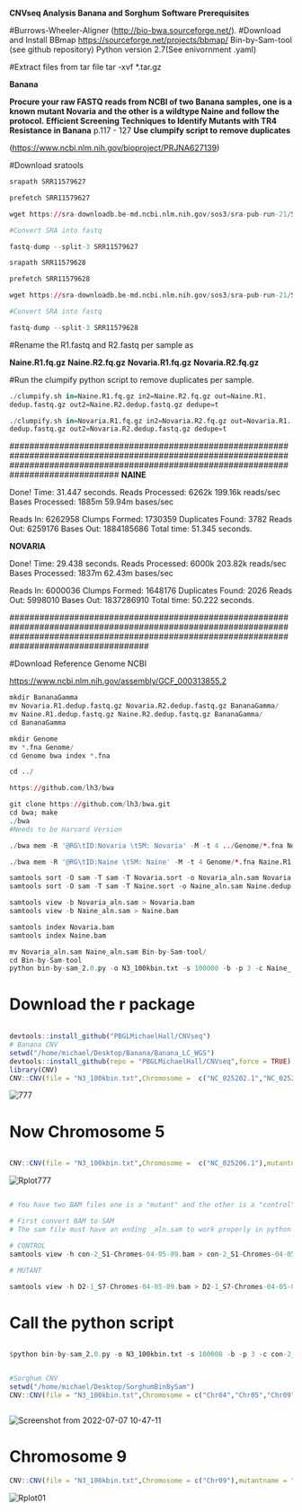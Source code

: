 **CNVseq Analysis Banana and Sorghum**
**Software Prerequisites**

#Burrows-Wheeler-Aligner
(http://bio-bwa.sourceforge.net/).
#Download and Install BBmap
https://sourceforge.net/projects/bbmap/
Bin-by-Sam-tool (see github repository)
Python version 2.7(See enivornment .yaml)


#Extract files from tar file
tar -xvf *.tar.gz


**Banana**

**Procure your raw FASTQ reads from NCBI of two Banana samples, one is a known mutant Novaria and the other is a wildtype Naine and follow the protocol.**
**Efficient Screening Techniques to Identify Mutants with TR4 Resistance in Banana**
p.117 - 127
**Use clumpify script to remove duplicates**


(https://www.ncbi.nlm.nih.gov/bioproject/PRJNA627139)

#Download sratools

```r
srapath SRR11579627

prefetch SRR11579627

wget https://sra-downloadb.be-md.ncbi.nlm.nih.gov/sos3/sra-pub-run-21/SRR11579627/SRR11579627.1

#Convert SRA into fastq

fastq-dump --split-3 SRR11579627
```

```r
srapath SRR11579628

prefetch SRR11579628

wget https://sra-downloadb.be-md.ncbi.nlm.nih.gov/sos3/sra-pub-run-21/SRR11579628/SRR11579628.1

#Convert SRA into fastq

fastq-dump --split-3 SRR11579628
```

#Rename the R1.fastq and R2.fastq per sample as 


**Naine.R1.fq.gz** 
**Naine.R2.fq.gz** 
**Novaria.R1.fq.gz** 
**Novaria.R2.fq.gz**


#Run the clumpify python script to remove duplicates per sample.

```r
./clumpify.sh in=Naine.R1.fq.gz in2=Naine.R2.fq.gz out=Naine.R1.
dedup.fastq.gz out2=Naine.R2.dedup.fastq.gz dedupe=t

./clumpify.sh in=Novaria.R1.fq.gz in2=Novaria.R2.fq.gz out=Novaria.R1.
dedup.fastq.gz out2=Novaria.R2.dedup.fastq.gz dedupe=t

```

##############################################################################################################################################################################################
**NAINE**

Done!
Time:                           31.447 seconds.
Reads Processed:         6262k  199.16k reads/sec
Bases Processed:         1885m  59.94m bases/sec

Reads In:              6262958
Clumps Formed:         1730359
Duplicates Found:         3782
Reads Out:             6259176
Bases Out:          1884185686
Total time:     51.345 seconds.

**NOVARIA**

Done!
Time:                           29.438 seconds.
Reads Processed:         6000k  203.82k reads/sec
Bases Processed:         1837m  62.43m bases/sec

Reads In:              6000036
Clumps Formed:         1648176
Duplicates Found:         2026
Reads Out:             5998010
Bases Out:          1837286910
Total time:     50.222 seconds.


####################################################################################################################################################################################################

#Download Reference Genome NCBI

https://www.ncbi.nlm.nih.gov/assembly/GCF_000313855.2

```r
mkdir BananaGamma
mv Novaria.R1.dedup.fastq.gz Novaria.R2.dedup.fastq.gz BananaGamma/
mv Naine.R1.dedup.fastq.gz Naine.R2.dedup.fastq.gz BananaGamma/
cd BananaGamma

mkdir Genome
mv *.fna Genome/
cd Genome bwa index *.fna

cd ../

https://github.com/lh3/bwa

git clone https://github.com/lh3/bwa.git
cd bwa; make
./bwa
#Needs to be Harvard Version

./bwa mem -R '@RG\tID:Novaria \tSM: Novaria' -M -t 4 ../Genome/*.fna Novaria.R2.dedup.fq Novaria.R2.dedup.fq > Novaria.dedup.sam

./bwa mem -R '@RG\tID:Naine \tSM: Naine' -M -t 4 Genome/*.fna Naine.R1.dedup.fastq.gz Naine.R2.dedup.fastq.gz > Naine.dedup.sam

samtools sort -O sam -T sam -T Novaria.sort -o Novaria_aln.sam Novaria.dedup.sam
samtools sort -O sam -T sam -T Naine.sort -o Naine_aln.sam Naine.dedup.sam

samtools view -b Novaria_aln.sam > Novaria.bam
samtools view -b Naine_aln.sam > Naine.bam

samtools index Novaria.bam
samtools index Naine.bam

mv Novaria_aln.sam Naine_aln.sam Bin-by-Sam-tool/
cd Bin-by-Sam-tool
python bin-by-sam_2.0.py -o N3_100kbin.txt -s 100000 -b -p 3 -c Naine_.aln.sam

```
# Download the r package

```r

devtools::install_github("PBGLMichaelHall/CNVseq")
# Banana CNV
setwd("/home/michael/Desktop/Banana/Banana_LC_WGS")
devtools::install_github(repo = "PBGLMichaelHall/CNVseq",force = TRUE)
library(CNV)
CNV::CNV(file = "N3_100kbin.txt",Chromosome =  c("NC_025202.1","NC_025203.1","NC_025203.1","NC_025204.1","NC_025205.1","NC_025206.1","NC_025207.1","NC_025208.1","NC_025209.1","NC_025210.1","NC_025211.1","NC_025212.1"),mutantname = "Novaria.Naine",controlname = "Naine.Naine",size = .75,alpha = .25,color="green")


```
![777](https://user-images.githubusercontent.com/93121277/177731532-046119d9-b802-4fa1-af91-a88e4eff7022.png)


# Now Chromosome 5

```r 

CNV::CNV(file = "N3_100kbin.txt",Chromosome =  c("NC_025206.1"),mutantname = "Novaria.Naine",controlname = "Naine.Naine",size = .75,alpha = .25,color="green")

```


![Rplot777](https://user-images.githubusercontent.com/93121277/177731971-698c6ff6-bce9-4442-8d12-310344da5d37.png)



```r

# You have two BAM files one is a "mutant" and the other is a "control"

# First convert BAM to SAM
# The sam file must have an ending _aln.sam to work properly in python script

# CONTROL
samtools view -h con-2_S1-Chromes-04-05-09.bam > con-2_S1-Chromes-04-05-09_aln.sam

# MUTANT

samtools view -h D2-1_S7-Chromes-04-05-09.bam > D2-1_S7-Chromes-04-05-09_aln.sam

```
# Call the python script
```r

$python bin-by-sam_2.0.py -o N3_100kbin.txt -s 100000 -b -p 3 -c con-2_S1-Chromes-04-05-09_aln.sam


#Sorghum CNV
setwd("/home/michael/Desktop/SorghumBinBySam")
CNV::CNV(file = "N3_100kbin.txt",Chromosome = c("Chr04","Chr05","Chr09"),mutantname = "con.2.NA",controlname = "D2.2.NA",size = .75,alpha = 5.0,color="green")



```

![Screenshot from 2022-07-07 10-47-11](https://user-images.githubusercontent.com/93121277/177732226-d01f0a94-76c4-4a94-b95b-efff8d06369f.png)




# Chromosome 9

```r
CNV::CNV(file = "N3_100kbin.txt",Chromosome = c("Chr09"),mutantname = "con.2.NA",controlname = "D2.2.NA",size = .75,alpha = 5.0)

```


![Rplot01](https://user-images.githubusercontent.com/93121277/177732470-bb9f650a-7595-428d-95b8-34f300c561a2.png)





